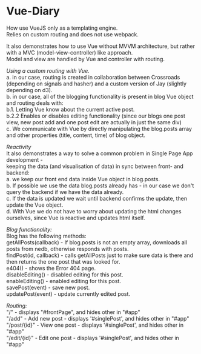 Vue-Diary
===================

How use VueJS only as a templating engine.   
Relies on custom routing and does not use webpack.    

It also demonstrates how to use Vue without MVVM architecture, but rather with a MVC (model-view-controller) like approach.   
Model and view are handled by Vue and controller with routing.  

*Using a custom routing with Vue.*   
a. in our case, routing is created in collaboration between Crossroads (depending on signals and hasher) and a custom version of Jay (slightly depending on d3).  
b. in our case, all of the blogging functionality is present in blog Vue object and routing deals with:   
b.1. Letting Vue know about the current active post.  
b.2.2 Enables or disables editing functionality (since our blogs one post view, new post add and one post edit are actually in just the same div)  
c. We communicate with Vue by directly manipulating the blog.posts array and other properties (title, content, time) of blog object.  

*Reactivity*  
It also demonstrates a way to solve a common problem in Single Page App development -   
keeping the data (and visualisation of data) in sync between front- and backend:  
a. we keep our front end data inside Vue object in blog.posts.  
b. If possible we use the data blog.posts already has - in our case we don't query the backend if we have the data already.  
c. If the data is updated we wait until backend confirms the update, then update the Vue object.   
d. With Vue we do not have to worry about updating the html changes ourselves, since Vue is reactive and updates html itself.  

*Blog functionality:*   
Blog has the following methods:  
getAllPosts(callback) - If blog.posts is not an empty array, downloads all posts from nedb, otherwise responds with posts.  
findPost(id, callback) - calls getAllPosts just to make sure data is there and then returns the one post that was looked for.  
e404() - shows the Error 404 page.  
disableEditing() - disabled editing for this post.  
enableEditing() - enabled editing for this post.  
savePost(event) - save new post.  
updatePost(event) - update currently edited post.   

*Routing:*   
"/" - displays "#frontPage", and hides other in "#app"  
"/add" - Add new post -  displays '#singlePost', and hides other in "#app"  
"/post/{id}" - View one post - displays '#singlePost', and hides other in "#app"  
"/edit/{id}" - Edit one post - displays '#singlePost', and hides other in "#app"  
